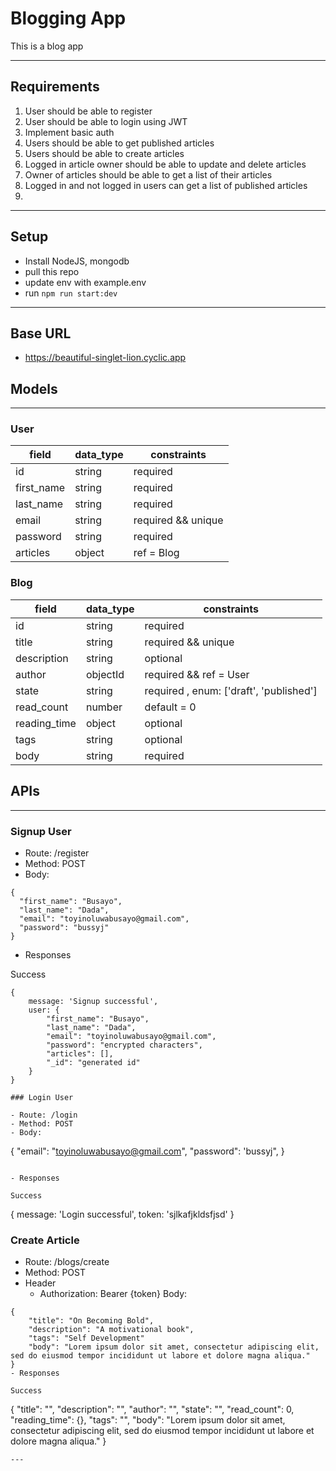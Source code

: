 # Blogging App
This is a blog app

---

## Requirements
1. User should be able to register 
2. User should be able to login using JWT
3. Implement basic auth
4. Users should be able to get published articles
5. Users should be able to create articles
6. Logged in article owner should be able to update and delete articles
7. Owner of articles should be able to get a list of their articles
8. Logged in and not logged in users can get a list of published articles
9. 
---
## Setup
- Install NodeJS, mongodb
- pull this repo
- update env with example.env
- run `npm run start:dev`

---
## Base URL
- https://beautiful-singlet-lion.cyclic.app

## Models
---

### User
| field  |  data_type | constraints  |
|---|---|---|
|  id |  string |  required |
|  first_name |  string |  required |
|  last_name | string  |  required|
|  email  |  string |  required && unique  |
|  password     | string  |  required |
|  articles |   object |  ref = Blog |



### Blog
| field  |  data_type | constraints  |
|---|---|---|
|  id |  string |  required |
|  title |  string |  required && unique |
|  description | string  | optional|
|  author  |  objectId |  required && ref = User|
|  state     | string  |  required , enum: ['draft', 'published']|
|  read_count |   number |  default = 0 |
|  reading_time |  object | optional |
|  tags |  string | optional |
|  body |  string |  required |


## APIs
---

### Signup User

- Route: /register
- Method: POST
- Body: 
```
{
  "first_name": "Busayo",
  "last_name": "Dada",
  "email": "toyinoluwabusayo@gmail.com",
  "password": "bussyj"
}
```

- Responses

Success
```
{
    message: 'Signup successful',
    user: {
        "first_name": "Busayo",
        "last_name": "Dada",
        "email": "toyinoluwabusayo@gmail.com",
        "password": "encrypted characters",
        "articles": [],
        "_id": "generated id"
    }
}

### Login User

- Route: /login
- Method: POST
- Body: 
```
{
  "email": "toyinoluwabusayo@gmail.com",
  "password": 'bussyj",
}
```

- Responses

Success
```
{
    message: 'Login successful',
    token: 'sjlkafjkldsfjsd'
}

### Create Article

- Route: /blogs/create
- Method: POST
- Header
    - Authorization: Bearer {token}
Body: 
```
{
    "title": "On Becoming Bold",
    "description": "A motivational book",
    "tags": "Self Development"
    "body": "Lorem ipsum dolor sit amet, consectetur adipiscing elit, sed do eiusmod tempor incididunt ut labore et dolore magna aliqua."
}
- Responses

Success
```
{
    "title": "",
    "description": "",
    "author": "",
    "state": "",
    "read_count": 0,
    "reading_time": {},
    "tags": "",
    "body": "Lorem ipsum dolor sit amet, consectetur adipiscing elit, sed do eiusmod tempor incididunt ut labore et dolore magna aliqua."
}
```
---
